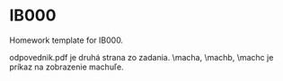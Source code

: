 # IB000
Homework template for IB000.

odpovednik.pdf je druhá strana zo zadania.
\macha, \machb, \machc je príkaz na zobrazenie machuľe.
